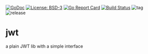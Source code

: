 [![GoDoc](https://godoc.org/github.com/henderjon/jwt?status.svg)](https://godoc.org/github.com/henderjon/jwt)
[![License: BSD-3](https://img.shields.io/badge/license-BSD--3-blue.svg)](https://img.shields.io/badge/license-BSD--3-blue.svg)
[![Go Report Card](https://goreportcard.com/badge/github.com/henderjon/jwt)](https://goreportcard.com/report/github.com/henderjon/jwt)
[![Build Status](https://travis-ci.org/henderjon/jwt.svg?branch=dev)](https://travis-ci.org/henderjon/jwt)
![tag](https://img.shields.io/github/tag/henderjon/jwt.svg)
![release](https://img.shields.io/github/release/henderjon/jwt.svg)

# jwt
a plain JWT lib with a simple interface
